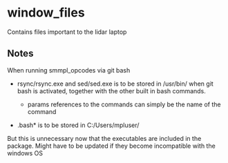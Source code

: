 window_files
============

Contains files important to the lidar laptop

Notes
-----

When running smmpl_opcodes via git bash

- rsync/rsync.exe and sed/sed.exe is to be stored in /usr/bin/
  when git bash is activated, together with the other built in
  bash commands.

  - params references to the commands can simply be the name
    of the command

- .bash* is to be stored in C:/Users/mpluser/

But this is unnecessary now that the executables are included
in the package. Might have to be updated if they become
incompatible with the windows OS